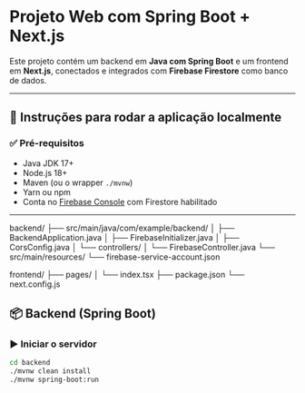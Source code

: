 # Projeto Web com Spring Boot + Next.js

Este projeto contém um backend em **Java com Spring Boot** e um frontend em **Next.js**, conectados e integrados com **Firebase Firestore** como banco de dados.

---

## 🚀 Instruções para rodar a aplicação localmente

### ✅ Pré-requisitos

- Java JDK 17+
- Node.js 18+
- Maven (ou o wrapper `./mvnw`)
- Yarn ou npm
- Conta no [Firebase Console](https://console.firebase.google.com) com Firestore habilitado

---

backend/
├── src/main/java/com/example/backend/
│   ├── BackendApplication.java
│   ├── FirebaseInitializer.java
│   ├── CorsConfig.java
│   └── controllers/
│       └── FirebaseController.java
└── src/main/resources/
    └── firebase-service-account.json

frontend/
├── pages/
│   └── index.tsx
├── package.json
└── next.config.js



## 📦 Backend (Spring Boot)

### ▶️ Iniciar o servidor

```bash
cd backend
./mvnw clean install
./mvnw spring-boot:run
